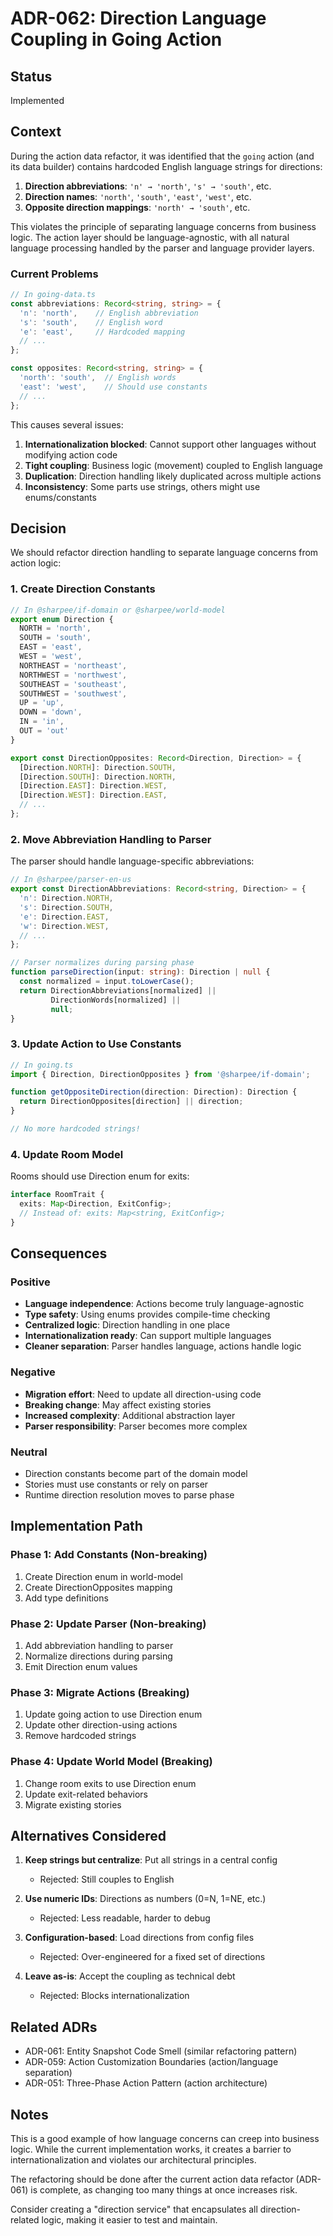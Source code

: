 # ADR-062: Direction Language Coupling in Going Action

## Status
Implemented

## Context

During the action data refactor, it was identified that the `going` action (and its data builder) contains hardcoded English language strings for directions:

1. **Direction abbreviations**: `'n' → 'north'`, `'s' → 'south'`, etc.
2. **Direction names**: `'north'`, `'south'`, `'east'`, `'west'`, etc.
3. **Opposite direction mappings**: `'north' → 'south'`, etc.

This violates the principle of separating language concerns from business logic. The action layer should be language-agnostic, with all natural language processing handled by the parser and language provider layers.

### Current Problems

```typescript
// In going-data.ts
const abbreviations: Record<string, string> = {
  'n': 'north',    // English abbreviation
  's': 'south',    // English word
  'e': 'east',     // Hardcoded mapping
  // ...
};

const opposites: Record<string, string> = {
  'north': 'south',  // English words
  'east': 'west',    // Should use constants
  // ...
};
```

This causes several issues:

1. **Internationalization blocked**: Cannot support other languages without modifying action code
2. **Tight coupling**: Business logic (movement) coupled to English language
3. **Duplication**: Direction handling likely duplicated across multiple actions
4. **Inconsistency**: Some parts use strings, others might use enums/constants

## Decision

We should refactor direction handling to separate language concerns from action logic:

### 1. Create Direction Constants

```typescript
// In @sharpee/if-domain or @sharpee/world-model
export enum Direction {
  NORTH = 'north',
  SOUTH = 'south',
  EAST = 'east',
  WEST = 'west',
  NORTHEAST = 'northeast',
  NORTHWEST = 'northwest',
  SOUTHEAST = 'southeast',
  SOUTHWEST = 'southwest',
  UP = 'up',
  DOWN = 'down',
  IN = 'in',
  OUT = 'out'
}

export const DirectionOpposites: Record<Direction, Direction> = {
  [Direction.NORTH]: Direction.SOUTH,
  [Direction.SOUTH]: Direction.NORTH,
  [Direction.EAST]: Direction.WEST,
  [Direction.WEST]: Direction.EAST,
  // ...
};
```

### 2. Move Abbreviation Handling to Parser

The parser should handle language-specific abbreviations:

```typescript
// In @sharpee/parser-en-us
export const DirectionAbbreviations: Record<string, Direction> = {
  'n': Direction.NORTH,
  's': Direction.SOUTH,
  'e': Direction.EAST,
  'w': Direction.WEST,
  // ...
};

// Parser normalizes during parsing phase
function parseDirection(input: string): Direction | null {
  const normalized = input.toLowerCase();
  return DirectionAbbreviations[normalized] || 
         DirectionWords[normalized] || 
         null;
}
```

### 3. Update Action to Use Constants

```typescript
// In going.ts
import { Direction, DirectionOpposites } from '@sharpee/if-domain';

function getOppositeDirection(direction: Direction): Direction {
  return DirectionOpposites[direction] || direction;
}

// No more hardcoded strings!
```

### 4. Update Room Model

Rooms should use Direction enum for exits:

```typescript
interface RoomTrait {
  exits: Map<Direction, ExitConfig>;
  // Instead of: exits: Map<string, ExitConfig>;
}
```

## Consequences

### Positive
- **Language independence**: Actions become truly language-agnostic
- **Type safety**: Using enums provides compile-time checking
- **Centralized logic**: Direction handling in one place
- **Internationalization ready**: Can support multiple languages
- **Cleaner separation**: Parser handles language, actions handle logic

### Negative
- **Migration effort**: Need to update all direction-using code
- **Breaking change**: May affect existing stories
- **Increased complexity**: Additional abstraction layer
- **Parser responsibility**: Parser becomes more complex

### Neutral
- Direction constants become part of the domain model
- Stories must use constants or rely on parser
- Runtime direction resolution moves to parse phase

## Implementation Path

### Phase 1: Add Constants (Non-breaking)
1. Create Direction enum in world-model
2. Create DirectionOpposites mapping
3. Add type definitions

### Phase 2: Update Parser (Non-breaking)
1. Add abbreviation handling to parser
2. Normalize directions during parsing
3. Emit Direction enum values

### Phase 3: Migrate Actions (Breaking)
1. Update going action to use Direction enum
2. Update other direction-using actions
3. Remove hardcoded strings

### Phase 4: Update World Model (Breaking)
1. Change room exits to use Direction enum
2. Update exit-related behaviors
3. Migrate existing stories

## Alternatives Considered

1. **Keep strings but centralize**: Put all strings in a central config
   - Rejected: Still couples to English

2. **Use numeric IDs**: Directions as numbers (0=N, 1=NE, etc.)
   - Rejected: Less readable, harder to debug

3. **Configuration-based**: Load directions from config files
   - Rejected: Over-engineered for a fixed set of directions

4. **Leave as-is**: Accept the coupling as technical debt
   - Rejected: Blocks internationalization

## Related ADRs
- ADR-061: Entity Snapshot Code Smell (similar refactoring pattern)
- ADR-059: Action Customization Boundaries (action/language separation)
- ADR-051: Three-Phase Action Pattern (action architecture)

## Notes

This is a good example of how language concerns can creep into business logic. While the current implementation works, it creates a barrier to internationalization and violates our architectural principles.

The refactoring should be done after the current action data refactor (ADR-061) is complete, as changing too many things at once increases risk.

Consider creating a "direction service" that encapsulates all direction-related logic, making it easier to test and maintain.